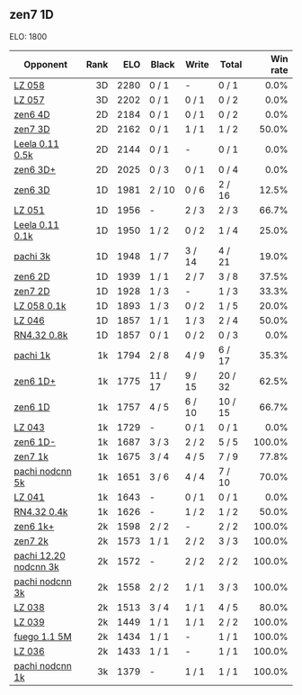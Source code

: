 ## zen7 1D ##

ELO: 1800

Opponent | Rank | ELO | Black | Write | Total | Win rate
---------|-----:|----:|-------|-------|-------|-------:
[LZ 058](LZ%20058.md) | 3D | 2280 | 0 / 1 | - | 0 / 1 | 0.0%
[LZ 057](LZ%20057.md) | 3D | 2202 | 0 / 1 | 0 / 1 | 0 / 2 | 0.0%
[zen6 4D](zen6%204D.md) | 2D | 2184 | 0 / 1 | 0 / 1 | 0 / 2 | 0.0%
[zen7 3D](zen7%203D.md) | 2D | 2162 | 0 / 1 | 1 / 1 | 1 / 2 | 50.0%
[Leela 0.11 0.5k](Leela%200.11%200.5k.md) | 2D | 2144 | 0 / 1 | - | 0 / 1 | 0.0%
[zen6 3D+](zen6%203D+.md) | 2D | 2025 | 0 / 3 | 0 / 1 | 0 / 4 | 0.0%
[zen6 3D](zen6%203D.md) | 1D | 1981 | 2 / 10 | 0 / 6 | 2 / 16 | 12.5%
[LZ 051](LZ%20051.md) | 1D | 1956 | - | 2 / 3 | 2 / 3 | 66.7%
[Leela 0.11 0.1k](Leela%200.11%200.1k.md) | 1D | 1950 | 1 / 2 | 0 / 2 | 1 / 4 | 25.0%
[pachi 3k](pachi%203k.md) | 1D | 1948 | 1 / 7 | 3 / 14 | 4 / 21 | 19.0%
[zen6 2D](zen6%202D.md) | 1D | 1939 | 1 / 1 | 2 / 7 | 3 / 8 | 37.5%
[zen7 2D](zen7%202D.md) | 1D | 1928 | 1 / 3 | - | 1 / 3 | 33.3%
[LZ 058 0.1k](LZ%20058%200.1k.md) | 1D | 1893 | 1 / 3 | 0 / 2 | 1 / 5 | 20.0%
[LZ 046](LZ%20046.md) | 1D | 1857 | 1 / 1 | 1 / 3 | 2 / 4 | 50.0%
[RN4.32 0.8k](RN4.32%200.8k.md) | 1D | 1857 | 0 / 1 | 0 / 2 | 0 / 3 | 0.0%
[pachi 1k](pachi%201k.md) | 1k | 1794 | 2 / 8 | 4 / 9 | 6 / 17 | 35.3%
[zen6 1D+](zen6%201D+.md) | 1k | 1775 | 11 / 17 | 9 / 15 | 20 / 32 | 62.5%
[zen6 1D](zen6%201D.md) | 1k | 1757 | 4 / 5 | 6 / 10 | 10 / 15 | 66.7%
[LZ 043](LZ%20043.md) | 1k | 1729 | - | 0 / 1 | 0 / 1 | 0.0%
[zen6 1D-](zen6%201D-.md) | 1k | 1687 | 3 / 3 | 2 / 2 | 5 / 5 | 100.0%
[zen7 1k](zen7%201k.md) | 1k | 1675 | 3 / 4 | 4 / 5 | 7 / 9 | 77.8%
[pachi nodcnn 5k](pachi%20nodcnn%205k.md) | 1k | 1651 | 3 / 6 | 4 / 4 | 7 / 10 | 70.0%
[LZ 041](LZ%20041.md) | 1k | 1643 | - | 0 / 1 | 0 / 1 | 0.0%
[RN4.32 0.4k](RN4.32%200.4k.md) | 1k | 1626 | - | 1 / 2 | 1 / 2 | 50.0%
[zen6 1k+](zen6%201k+.md) | 2k | 1598 | 2 / 2 | - | 2 / 2 | 100.0%
[zen7 2k](zen7%202k.md) | 2k | 1573 | 1 / 1 | 2 / 2 | 3 / 3 | 100.0%
[pachi 12.20 nodcnn 3k](pachi%2012.20%20nodcnn%203k.md) | 2k | 1572 | - | 2 / 2 | 2 / 2 | 100.0%
[pachi nodcnn 3k](pachi%20nodcnn%203k.md) | 2k | 1558 | 2 / 2 | 1 / 1 | 3 / 3 | 100.0%
[LZ 038](LZ%20038.md) | 2k | 1513 | 3 / 4 | 1 / 1 | 4 / 5 | 80.0%
[LZ 039](LZ%20039.md) | 2k | 1449 | 1 / 1 | 1 / 1 | 2 / 2 | 100.0%
[fuego 1.1 5M](fuego%201.1%205M.md) | 2k | 1434 | 1 / 1 | - | 1 / 1 | 100.0%
[LZ 036](LZ%20036.md) | 2k | 1433 | 1 / 1 | - | 1 / 1 | 100.0%
[pachi nodcnn 1k](pachi%20nodcnn%201k.md) | 3k | 1379 | - | 1 / 1 | 1 / 1 | 100.0%
